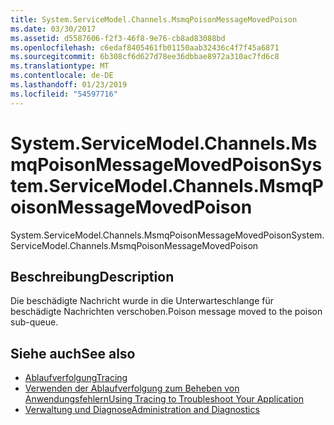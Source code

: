 ```yaml
---
title: System.ServiceModel.Channels.MsmqPoisonMessageMovedPoison
ms.date: 03/30/2017
ms.assetid: d5587606-f2f3-46f8-9e76-cb8ad83088bd
ms.openlocfilehash: c6edaf8405461fb01150aab32436c4f7f45a6871
ms.sourcegitcommit: 6b308cf6d627d78ee36dbbae8972a310ac7fd6c8
ms.translationtype: MT
ms.contentlocale: de-DE
ms.lasthandoff: 01/23/2019
ms.locfileid: "54597716"
---
```

# <a name="systemservicemodelchannelsmsmqpoisonmessagemovedpoison"></a><span data-ttu-id="9a337-102">System.ServiceModel.Channels.MsmqPoisonMessageMovedPoison</span><span class="sxs-lookup"><span data-stu-id="9a337-102">System.ServiceModel.Channels.MsmqPoisonMessageMovedPoison</span></span>
<span data-ttu-id="9a337-103">System.ServiceModel.Channels.MsmqPoisonMessageMovedPoison</span><span class="sxs-lookup"><span data-stu-id="9a337-103">System.ServiceModel.Channels.MsmqPoisonMessageMovedPoison</span></span>  
  
## <a name="description"></a><span data-ttu-id="9a337-104">Beschreibung</span><span class="sxs-lookup"><span data-stu-id="9a337-104">Description</span></span>  
 <span data-ttu-id="9a337-105">Die beschädigte Nachricht wurde in die Unterwarteschlange für beschädigte Nachrichten verschoben.</span><span class="sxs-lookup"><span data-stu-id="9a337-105">Poison message moved to the poison sub-queue.</span></span>  
  
## <a name="see-also"></a><span data-ttu-id="9a337-106">Siehe auch</span><span class="sxs-lookup"><span data-stu-id="9a337-106">See also</span></span>
- [<span data-ttu-id="9a337-107">Ablaufverfolgung</span><span class="sxs-lookup"><span data-stu-id="9a337-107">Tracing</span></span>](../../../../../docs/framework/wcf/diagnostics/tracing/index.md)
- [<span data-ttu-id="9a337-108">Verwenden der Ablaufverfolgung zum Beheben von Anwendungsfehlern</span><span class="sxs-lookup"><span data-stu-id="9a337-108">Using Tracing to Troubleshoot Your Application</span></span>](../../../../../docs/framework/wcf/diagnostics/tracing/using-tracing-to-troubleshoot-your-application.md)
- [<span data-ttu-id="9a337-109">Verwaltung und Diagnose</span><span class="sxs-lookup"><span data-stu-id="9a337-109">Administration and Diagnostics</span></span>](../../../../../docs/framework/wcf/diagnostics/index.md)
